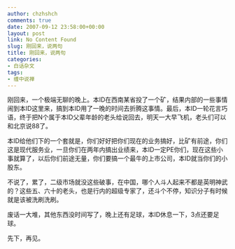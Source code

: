 ```yaml
---
author: chzhshch
comments: true
date: 2007-09-12 23:58:00+00:00
layout: post
link: No Content Found
slug: 刚回来，说两句
title: 刚回来，说两句
categories:
- 白话杂文
tags:
- 缠中说禅
---
```


			

刚回来，一个极端无聊的晚上。本ID在西南某省投了一个矿，结果内部的一些事情闹到本ID这里来，搞到本ID用了一晚的时间去折腾这事情。最后，本ID一轮花言巧语，终于把N个属于本ID父辈年龄的老头给说回去，明天一大早飞机，老头们可以和北京说88了。

本ID给他们下的一个套就是，你们好好把你们现在的业务搞好，比矿有前途，你们这是现代服务业，一旦你们在两年内搞出业绩来，本ID一定PE你们，现在这些小事就算了，以后你们前途无量，你们要搞一个最牛的上市公司，本ID就当你们的小股东。

不说了，累了，二级市场就没这些破事，在中国，哪个人斗人起来不都是英明神武的？这些五、六十的老头，也是行内的超级专家了，还斗个不停，知识分子有时候就是该被洗刷洗刷。

废话一大堆，其他东西没时间写了，晚上还有足球，本ID休息一下，3点还要足球。

先下，再见。

